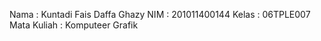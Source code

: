Nama : Kuntadi Fais Daffa Ghazy
NIM : 201011400144
Kelas : 06TPLE007
Mata Kuliah : Komputeer Grafik
